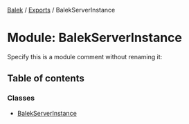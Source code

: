 [Balek](../README.md) / [Exports](../modules.md) / BalekServerInstance

# Module: BalekServerInstance

Specify this is a module comment without renaming it:

## Table of contents

### Classes

- [BalekServerInstance](../classes/BalekServerInstance.BalekServerInstance.md)
